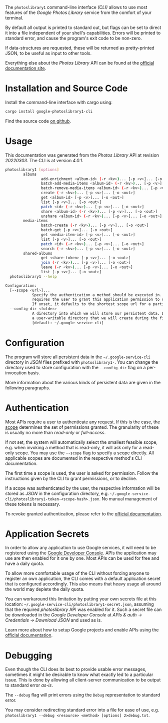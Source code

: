 <!---
DO NOT EDIT !
This file was generated automatically from 'src/generator/templates/cli/README.md.mako'
DO NOT EDIT !
-->
The `photoslibrary1` command-line interface *(CLI)* allows to use most features of the *Google Photos Library* service from the comfort of your terminal.

By default all output is printed to standard out, but flags can be set to direct it into a file independent of your shell's
capabilities. Errors will be printed to standard error, and cause the program's exit code to be non-zero.

If data-structures are requested, these will be returned as pretty-printed JSON, to be useful as input to other tools.

Everything else about the *Photos Library* API can be found at the
[official documentation site](https://developers.google.com/photos/).

# Installation and Source Code

Install the command-line interface with cargo using:

```bash
cargo install google-photoslibrary1-cli
```

Find the source code [on github](https://github.com/Byron/google-apis-rs/tree/main/gen/photoslibrary1-cli).

# Usage

This documentation was generated from the *Photos Library* API at revision *20220303*. The CLI is at version *4.0.1*.

```bash
photoslibrary1 [options]
        albums
                add-enrichment <album-id> (-r <kv>)... [-p <v>]... [-o <out>]
                batch-add-media-items <album-id> (-r <kv>)... [-p <v>]... [-o <out>]
                batch-remove-media-items <album-id> (-r <kv>)... [-p <v>]... [-o <out>]
                create (-r <kv>)... [-p <v>]... [-o <out>]
                get <album-id> [-p <v>]... [-o <out>]
                list [-p <v>]... [-o <out>]
                patch <id> (-r <kv>)... [-p <v>]... [-o <out>]
                share <album-id> (-r <kv>)... [-p <v>]... [-o <out>]
                unshare <album-id> (-r <kv>)... [-p <v>]... [-o <out>]
        media-items
                batch-create (-r <kv>)... [-p <v>]... [-o <out>]
                batch-get [-p <v>]... [-o <out>]
                get <media-item-id> [-p <v>]... [-o <out>]
                list [-p <v>]... [-o <out>]
                patch <id> (-r <kv>)... [-p <v>]... [-o <out>]
                search (-r <kv>)... [-p <v>]... [-o <out>]
        shared-albums
                get <share-token> [-p <v>]... [-o <out>]
                join (-r <kv>)... [-p <v>]... [-o <out>]
                leave (-r <kv>)... [-p <v>]... [-o <out>]
                list [-p <v>]... [-o <out>]
  photoslibrary1 --help

Configuration:
  [--scope <url>]...
            Specify the authentication a method should be executed in. Each scope
            requires the user to grant this application permission to use it.
            If unset, it defaults to the shortest scope url for a particular method.
  --config-dir <folder>
            A directory into which we will store our persistent data. Defaults to
            a user-writable directory that we will create during the first invocation.
            [default: ~/.google-service-cli]

```

# Configuration

The program will store all persistent data in the `~/.google-service-cli` directory in *JSON* files prefixed with `photoslibrary1-`.  You can change the directory used to store configuration with the `--config-dir` flag on a per-invocation basis.

More information about the various kinds of persistent data are given in the following paragraphs.

# Authentication

Most APIs require a user to authenticate any request. If this is the case, the [scope][scopes] determines the 
set of permissions granted. The granularity of these is usually no more than *read-only* or *full-access*.

If not set, the system will automatically select the smallest feasible scope, e.g. when invoking a
method that is read-only, it will ask only for a read-only scope. 
You may use the `--scope` flag to specify a scope directly. 
All applicable scopes are documented in the respective method's CLI documentation.

The first time a scope is used, the user is asked for permission. Follow the instructions given 
by the CLI to grant permissions, or to decline.

If a scope was authenticated by the user, the respective information will be stored as *JSON* in the configuration
directory, e.g. `~/.google-service-cli/photoslibrary1-token-<scope-hash>.json`. No manual management of these tokens
is necessary.

To revoke granted authentication, please refer to the [official documentation][revoke-access].

# Application Secrets

In order to allow any application to use Google services, it will need to be registered using the 
[Google Developer Console][google-dev-console]. APIs the application may use are then enabled for it
one by one. Most APIs can be used for free and have a daily quota.

To allow more comfortable usage of the CLI without forcing anyone to register an own application, the CLI
comes with a default application secret that is configured accordingly. This also means that heavy usage
all around the world may deplete the daily quota.

You can workaround this limitation by putting your own secrets file at this location: 
`~/.google-service-cli/photoslibrary1-secret.json`, assuming that the required *photoslibrary* API 
was enabled for it. Such a secret file can be downloaded in the *Google Developer Console* at 
*APIs & auth -> Credentials -> Download JSON* and used as is.

Learn more about how to setup Google projects and enable APIs using the [official documentation][google-project-new].


# Debugging

Even though the CLI does its best to provide usable error messages, sometimes it might be desirable to know
what exactly led to a particular issue. This is done by allowing all client-server communication to be 
output to standard error *as-is*.

The `--debug` flag will print errors using the `Debug` representation to standard error.

You may consider redirecting standard error into a file for ease of use, e.g. `photoslibrary1 --debug <resource> <method> [options] 2>debug.txt`.


[scopes]: https://developers.google.com/+/api/oauth#scopes
[revoke-access]: http://webapps.stackexchange.com/a/30849
[google-dev-console]: https://console.developers.google.com/
[google-project-new]: https://developers.google.com/console/help/new/
